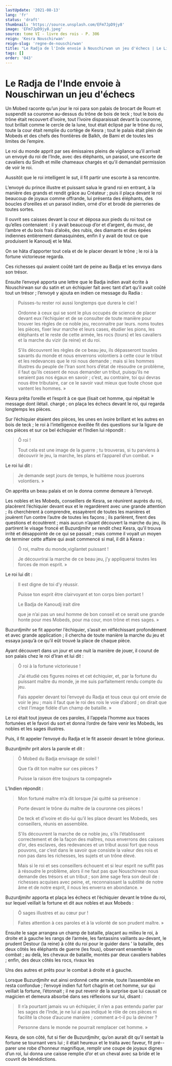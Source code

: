 ```yaml
---
lastUpdate: '2021-08-13'
lang: 'fr'
status: 'draft'
thumbnail: 'https://source.unsplash.com/EFm7JpD9jy8'
image: 'EFm7JpD9jy8.jpeg'
source: tome VI - livre des rois - P. 306
reign: 'Kesra Nouschirwan'
reign-slug: 'regne-de-nouschirwan'
title: "Le Radja de l'Inde envoie à Nouschirwan un jeu d'échecs | Le Livre des Rois | Shâhnâmeh"
tags: []
order: '043'
---
```


<!-- LTeX: language=fr -->

# Le Radja de l'Inde envoie à Nouschirwan un jeu d'échecs

Un Mobed raconte qu’un jour le roi para son palais de brocart de Roum et suspendit sa couronne au-dessus du trône de bois de teck ; tout le bois du trône était recouvert d’ivoire, tout l’ivoire disparaissait devant la couronne, tout brillait comme le cercle de la lune, tout était éclipsé par le trône du roi, toute la cour était remplie du cortège de Kesra ; tout le palais était plein de Mobeds et des chefs des frontières de Balkh, de Bami et de toutes les limites de l’empire.

Le roi du monde apprit par ses émissaires pleins de vigilance qu’il arrivait un envoyé du roi de l’Inde, avec des éléphants, un parasol, une escorte de cavaliers du Sindh et mille chameaux chargés et qu’il demandait permission de voir le roi.

Aussitôt que le roi intelligent le sut, il fit partir une escorte à sa rencontre.

L’envoyé du prince illustre et puissant salua le grand roi en entrant, à la manière des grands et rendit grâce au Créateur ; puis il plaça devant le roi beaucoup de joyaux comme offrande, lui présenta des éléphants, des boucles d’oreilles et un parasol indien, orné d’or et brodé de pierreries de toutes sortes.

Il ouvrit ses caisses devant la cour et déposa aux pieds du roi tout ce qu’elles contenaient : il y avait beaucoup d’or et d’argent, du musc, de l’ambre et du bois frais d’aloës, des rubis, des diamants et des épées indiennes entièrement damasquinées, enfin il y avait de tout ce que produisent le Kanoudj et le Mai.

On se hâta d’apporter tout cela et de le placer devant le trône ; le roi à la fortune victorieuse regarda.

Ces richesses qui avaient coûté tant de peine au Badja et les envoya dans son trésor.

Ensuite l’envoyé apporta une lettre que le Badja indien avait écrite à Nouschirwan sur du satin et un échiquier fait avec tant d’art qu’il avait coûté tout un trésor ; l’envoyé y ajouta en indien ce message du Radia :

> Puisses-tu rester roi aussi longtemps que durera le ciel !
>
> Ordonne à ceux qui se sont le plus occupés de science de placer devant eux l’échiquier et de se consulter de toute manière pour trouver les règles de ce noble jeu, reconnaitre par leurs. noms toutes les pièces, fixer leur marche et leurs cases, étudier les pions, les éléphants et le reste de cette armée, les rocs (tours) et les cavaliers et la marche du vizir (la reine) et du roi.
>
> S’ils découvrent les règles de ce beau jeu, ils dépasseront tousles savants du monde et nous enverrons volontiers à cette cour le tribut et les redevances que le roi nous demande ; mais si les hommes illustres du peuple de l’Iran sont hors d’état de résoudre ce problème, il faut qu’ils cessent de nous demander un tribut, puisqu’ils ne seraient pas nos égaux en savoir ; c’est, au contraire, toi qui devras nous être tributaire, car ce le savoir vaut mieux que toute chose que vantent les hommes. »

Kesra prêta l’oreille et l’esprit à ce que (lisait cet homme, qui répétait le message dont ilétail. chargé ; on plaça les échecs devant le roi, qui regarda longtemps les pièces.

Sur l’échiquier étaient des pièces, les unes en ivoire brillant et les autres en bois de teck ; le roi à l’intelligence éveillée fit des questions sur la ligure de ces pièces et sur ce bel échiquier et l’Indien lui répondit :

> Ô roi !
>
> Tout cela est une image de la guerre ; tu trouveras, si tu parviens à découvrir le jeu, la marche, les plans et l’appareil d’un combat. »

Le roi lui dit :

> Je demande sept jours de temps, le huitième nous jouerons volontiers. »

On apprêta un beau palais et on le donna comme demeure à l’envoyé.

Les nobles et les Mobeds, conseillers de Kesra, se réunirent auprès du roi, placèrent l’échiquier devant eux et le regardèrent avec une grande attention ; ils cherchèrent à comprendre, essayèrent de toutes les manières et jouèrent l’un contre l’autre de toutes les façons ; ils parlèrent, firent des questions et écoutèrent ; mais aucun n’ayant découvert la marche du jeu, ils partirent le visage froncé et Buzurdjmihr se rendit chez Kesra, qu’il trouva irrité et désappointé de ce qui se passait ; mais comme il voyait un moyen de terminer cette affaire qui avait commencé si mal, il dit à Kesra :

> Ô roi, maître du monde,vigilantet puissant !
>
> Je découvrirai la marche de ce beau jeu, j’y appliquerai toutes les forces de mon esprit. »

Le roi lui dit :

> Il est digne de toi d’y réussir.
>
> Puisse ton esprit être clairvoyant et ton corps bien portant !
>
> Le Badja de Kanoudj irait dire
>
> que je n’ai pas un seul homme de bon conseil et ce serait une grande honte pour mes Mobeds, pour ma cour, mon trône et mes sages. »

Buzurdjmihr se fit apporter l’échiquier, s’assit en réfléchissant profondément et avec grande application ; il chercha de toute manière la marche du jeu et essaya jusqu’à ce qu’il eût trouvé la place de chaque pièce.

Ayant découvert dans un jour et une nuit la manière de jouer, il courut de son palais chez le roi d’Iran et lui dit :

> Ô roi à la fortune victorieuse !
>
> J’ai étudié ces figures noires et cet échiquier, et, par la fortune du puissant maître du monde, je me suis parfaitement rendu compte du jeu.
>
> Fais appeler devant toi l’envoyé du Radja et tous ceux qui ont envie de voir le jeu ; mais il faut que le roi des rois le voie d’abord ; on dirait que c’est l’image fidèle d’un champ de bataille. »

Le roi était tout joyeux de ces paroles, il l’appela l’homme aux traces fortunées et le favori du sort et donna l’ordre de faire venir les Mobeds, les nobles et les sages illustres.

Puis, il fit appeler l’envoyé du Radja et le fit asseoir devant le trône glorieux.

Buzurdjmihr prit alors la parole et dit :

> Ô Mobed du Badja envisage de soleil !
>
> Que t’a dit ton maître sur ces pièces ?
>
> Puisse la raison être toujours ta compagnel»

L’Indien répondit :

> Mon fortuné maître m’a dit lorsque j’ai quitté sa présence :

> Porte devant le trône du maître de la couronne ces pièces !
>
> De teck et d’ivoire et dis-lui qu’il les place devant les Mobeds, ses conseillers, réunis en assemblée.
>
> S’ils découvrent la marche de ce noble jeu, s’ils I’établissent correctement et de la façon des maîtres, nous enverrons des caisses d’or, des esclaves, des redevances et un tribut aussi fort que nous pouvons, car c’est dans le savoir que consiste la valeur des rois et non pas dans les richesses, les sujets et un trône élevé.
>
> Mais si le roi et ses conseillers échouent et si leur esprit ne suffit pas à résoudre le problème, alors il ne faut pas que Nouschirwan nous demande des trésors et un tribut ; son âme sage fera son deuil de : richesses acquises avec peine, et, reconnaissant la subtilité de notre âme et de notre esprit, il nous les enverra en abondance. »

Buzurdjmihr apporta et plaça les échecs et l’échiquier devant le trône du roi, sur lequel veillait la fortune et dit aux nobles et aux Mobeds :

> Ô sages illustres et au cœur pur !
>
> Faites attention à ces paroles et à la volonté de son prudent maître. »

Ensuite le sage arrangea un champ de bataille, plaçant au milieu le roi, à droite et à gauche les rangs de l’armée, les fantassins vaillants au-devant, le prudent Destour (la reine) à côté du roi pour le guider dans ’
la bataille, des deux côtés les éléphants de guerre
(les fous), observant ensemble le combat ; au delà, les chevaux de bataille, montés par deux cavaliers habiles ; enfin, des deux côtés les rocs, rivaux les

Uns des autres et prêts pour le combat à droite et à gauche.

Lorsque Buzurdjmihr eut ainsi ordonné cette armée, toute l’assemblée en resta confondue ; l’envoyé indien fut fort chagrin et cet homme, sur qui veillait la fortune, l’étonnait ; il ne put revenir de la surprise que lui causait ce magicien et demeura absorbé dans ses réflexions sur lui, disant :

> Il n’a pourtant jamais vu un échiquier, il n’en a pas entendu parler par les sages de l’Inde, je ne lui ai pas indiqué le rôle de ces pièces ni facilité la chose d’aucune manière ; comment a-t-il pu la deviner ?
>
> Personne dans le monde ne pourrait remplacer cet homme. »

Kesra, de son côté, fut si fier de Buzurdjmihr, qu’on aurait dit qu’il sentait la fortune se tournant vers lui ; il était heureux et le traita avec faveur, fit pré--parer une robe d’honneur magnifique, remplir une coupe de joyaux dignes d’un roi, lui donna une caisse remplie d’or et un cheval avec sa bride et le couvrit de bénédictions.
